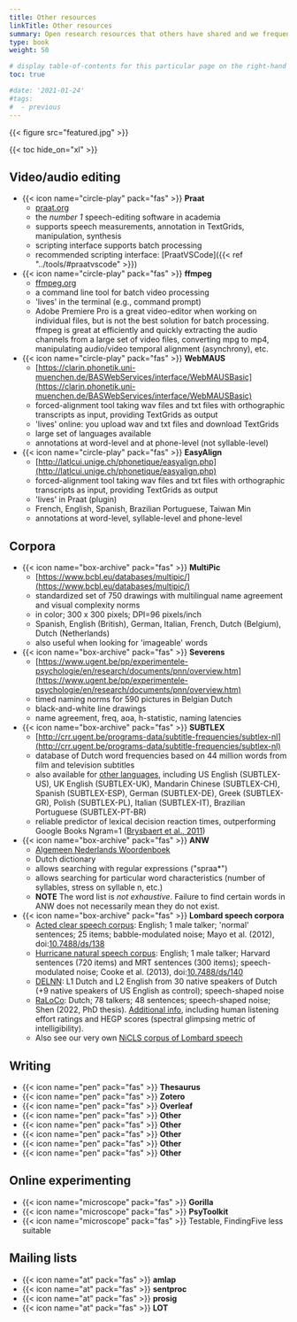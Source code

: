 ```yaml
---
title: Other resources
linkTitle: Other resources
summary: Open research resources that others have shared and we frequently use.
type: book
weight: 50

# display table-of-contents for this particular page on the right-hand side?
toc: true

#date: '2021-01-24'
#tags:
#  - previous
---
```


{{< figure src="featured.jpg" >}}

{{< toc hide_on="xl" >}}

## Video/audio editing
- {{< icon name="circle-play" pack="fas" >}} **Praat**
  - [praat.org](https://www.praat.org)
  - the *number 1* speech-editing software in academia
  - supports speech measurements, annotation in TextGrids, manipulation, synthesis
  - scripting interface supports batch processing
  - recommended scripting interface: [PraatVSCode]({{< ref "../tools/#praatvscode" >}})
- {{< icon name="circle-play" pack="fas" >}} **ffmpeg**
  - [ffmpeg.org](https://ffmpeg.org/)
  - a command line tool for batch video processing
  - 'lives' in the terminal (e.g., command prompt)
  - Adobe Premiere Pro is a great video-editor when working on individual files, but is not the best solution for batch processing. ffmpeg is great at efficiently and quickly extracting the audio channels from a large set of video files, converting mpg to mp4, manipulating audio/video temporal alignment (asynchrony), etc.
- {{< icon name="circle-play" pack="fas" >}} **WebMAUS**
  - [https://clarin.phonetik.uni-muenchen.de/BASWebServices/interface/WebMAUSBasic](https://clarin.phonetik.uni-muenchen.de/BASWebServices/interface/WebMAUSBasic)
  - forced-alignment tool taking wav files and txt files with orthographic transcripts as input, providing TextGrids as output
  - 'lives' online: you upload wav and txt files and download TextGrids
  - large set of languages available
  - annotations at word-level and at phone-level (not syllable-level)
- {{< icon name="circle-play" pack="fas" >}} **EasyAlign**
  - [http://latlcui.unige.ch/phonetique/easyalign.php](http://latlcui.unige.ch/phonetique/easyalign.php)
  - forced-alignment tool taking wav files and txt files with orthographic transcripts as input, providing TextGrids as output
  - 'lives' in Praat (plugin)
  - French, English, Spanish, Brazilian Portuguese, Taiwan Min
  - annotations at word-level, syllable-level and phone-level

## Corpora
- {{< icon name="box-archive" pack="fas" >}} **MultiPic**
  - [https://www.bcbl.eu/databases/multipic/](https://www.bcbl.eu/databases/multipic/)
  - standardized set of 750 drawings with multilingual name agreement and visual complexity norms
  - in color; 300 x 300 pixels; DPI=96 pixels/inch
  - Spanish, English (British), German, Italian, French, Dutch (Belgium), Dutch (Netherlands)
  - also useful when looking for 'imageable' words
- {{< icon name="box-archive" pack="fas" >}} **Severens**
  - [https://www.ugent.be/pp/experimentele-psychologie/en/research/documents/pnn/overview.htm](https://www.ugent.be/pp/experimentele-psychologie/en/research/documents/pnn/overview.htm)
  - timed naming norms for 590 pictures in Belgian Dutch
  - black-and-white line drawings
  - name agreement, freq, aoa, h-statistic, naming latencies
- {{< icon name="box-archive" pack="fas" >}} **SUBTLEX**
  - [http://crr.ugent.be/programs-data/subtitle-frequencies/subtlex-nl](http://crr.ugent.be/programs-data/subtitle-frequencies/subtlex-nl)
  - database of Dutch word frequencies based on 44 million words from film and television subtitles
  - also available for [other languages](http://crr.ugent.be/programs-data/subtitle-frequencies), including US English (SUBTLEX-US), UK English (SUBTLEX-UK), Mandarin Chinese (SUBTLEX-CH), Spanish (SUBTLEX-ESP), German (SUBTLEX-DE), Greek (SUBTLEX-GR), Polish (SUBTLEX-PL), Italian (SUBTLEX-IT), Brazilian Portuguese (SUBTLEX-PT-BR)
  - reliable predictor of lexical decision reaction times, outperforming Google Books Ngram=1 ([Brysbaert et al., 2011](https://www.frontiersin.org/articles/10.3389/fpsyg.2011.00027/full))
- {{< icon name="box-archive" pack="fas" >}} **ANW**
  - [Algemeen Nederlands Woordenboek](https://anw.ivdnt.org/search?type=feature)
  - Dutch dictionary
  - allows searching with regular expressions ("spraa*")
  - allows searching for particular word characteristics (number of syllables, stress on syllable n, etc.)
  - **NOTE** The word list is *not exhaustive*. Failure to find certain words in ANW does not necessarily mean they do not exist.
- {{< icon name="box-archive" pack="fas" >}} **Lombard speech corpora**
  - [Acted clear speech corpus](https://datashare.ed.ac.uk/handle/10283/343): English; 1 male talker; 'normal' sentences; 25 items; babble-modulated noise; Mayo et al. (2012), doi:[10.7488/ds/138](https://datashare.ed.ac.uk/handle/10283/343)
  - [Hurricane natural speech corpus](https://datashare.ed.ac.uk/handle/10283/347): English; 1 male talker; Harvard sentences (720 items) and MRT sentences (300 items); speech-modulated noise; Cooke et al. (2013), doi:[10.7488/ds/140](https://datashare.ed.ac.uk/handle/10283/347)
  - [DELNN](https://datashare.ed.ac.uk/handle/10283/3012): L1 Dutch and L2 English from 30 native speakers of Dutch (+9 native speakers of US English as control); speech-shaped noise
  - [RaLoCo](https://zenodo.org/record/4040685): Dutch; 78 talkers; 48 sentences; speech-shaped noise; Shen (2022, PhD thesis). [Additional info](https://zenodo.org/record/5645385), including human listening effort ratings and HEGP scores (spectral glimpsing metric of intelligibility).
  - Also see our very own [NiCLS corpus of Lombard speech](../corpora/#nicls)

## Writing
- {{< icon name="pen" pack="fas" >}} **Thesaurus**
- {{< icon name="pen" pack="fas" >}} **Zotero**
- {{< icon name="pen" pack="fas" >}} **Overleaf**
- {{< icon name="pen" pack="fas" >}} **Other**
- {{< icon name="pen" pack="fas" >}} **Other**
- {{< icon name="pen" pack="fas" >}} **Other**
- {{< icon name="pen" pack="fas" >}} **Other**
- {{< icon name="pen" pack="fas" >}} **Other**

## Online experimenting
- {{< icon name="microscope" pack="fas" >}} **Gorilla**
- {{< icon name="microscope" pack="fas" >}} **PsyToolkit**
- {{< icon name="microscope" pack="fas" >}} Testable, FindingFive less suitable

## Mailing lists
- {{< icon name="at" pack="fas" >}} **amlap**
- {{< icon name="at" pack="fas" >}} **sentproc**
- {{< icon name="at" pack="fas" >}} **prosig**
- {{< icon name="at" pack="fas" >}} **LOT**
